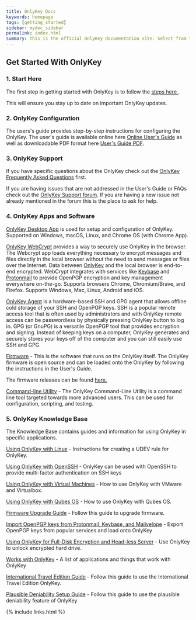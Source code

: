 ```yaml
---
title: OnlyKey Docs
keywords: homepage
tags: [getting_started]
sidebar: mydoc_sidebar
permalink: index.html
summary: This is the official OnlyKey documentation site. Select from the topics shown below or from the left sidebar.
---
```


## Get Started With OnlyKey

### 1. Start Here

The first step in getting started with OnlyKey is to follow the [steps here ](https://onlykey.io/start).

This will ensure you stay up to date on important OnlyKey updates.

### 2. OnlyKey Configuration

The users's guide provides step-by-step instructions for configuring the OnlyKey. The user's guide is available online here [Online User's Guide](https://docs.crp.to/usersguide.html) as well as downloadable PDF format here [User's Guide PDF](https://www.sejda.com/html-to-pdf?save-link=https://docs.crp.to/usersguide.html&viewportWidth=1440&pageSize=A3&usePrintMedia&pageOrientation=portrait).

### 3. OnlyKey Support

If you have specific questions about the OnlyKey check out the [OnlyKey Frequently Asked Questions](https://docs.crp.to/faq.html) first.

If you are having issues that are not addressed in the User's Guide or FAQs check out the [OnlyKey Support forum](https://forum.onlykey.io). If you are having a new issue not already mentioned in the forum this is the place to ask for help.

### 4. OnlyKey Apps and Software

[OnlyKey Desktop App](https://docs.crp.to/app.html) is used for setup and configuration of OnlyKey. Supported on Windows, macOS, Linux, and Chrome OS (with Chrome App).

[OnlyKey WebCrypt](https://docs.crp.to/webcrypt.html) provides a way to securely use OnlyKey in the browser. The Webcrypt app loads everything necessary to encrypt messages and files directly in the local browser without the need to send messages or files over the Internet. Data between [OnlyKey](https://onlykey.io) and the local browser is end-to-end encrypted. WebCrypt integrates with services like [Keybase](https://keybase.io/) and [Protonmail](https://protonmail.com) to provide OpenPGP encryption and key management everywhere on-the-go. Supports browsers Chrome, Chromium/Brave, and Firefox. Supports Windows, Mac, Linux, Android and iOS.

[OnlyKey Agent](https://docs.crp.to/onlykey-agent.html) is a hardware-based SSH and GPG agent that allows offline cold storage of your SSH and OpenPGP keys. SSH is a popular remote access tool that is often used by administrators and with OnlyKey remote access can be passwordless by physically pressing OnlyKey button to log in. GPG (or GnuPG) is a versatile OpenPGP tool that provides encryption and signing. Instead of keeping keys on a computer, OnlyKey generates and securely stores your keys off of the computer and you can still easily use SSH and GPG.

[Firmware](https://docs.crp.to/firmware.html) - This is the software that runs on the OnlyKey itself. The OnlyKey firmware is open source and can be loaded onto the OnlyKey by following the instructions in the User's Guide.

The firmware releases can be found [here.](https://github.com/trustcrypto/OnlyKey-Firmware/releases)

[Command-line Utility](https://docs.crp.to/command-line.html) - The OnlyKey Command-Line Utility is a command line tool targeted towards more advanced users. This can be used for configuration, scripting, and testing.

### 5. OnlyKey Knowledge Base

The Knowledge Base contains guides and information for using OnlyKey in specific applications.

[Using OnlyKey with Linux](https://docs.crp.to/linux.html) - Instructions for creating a UDEV rule for OnlyKey.

[Using OnlyKey with OpenSSH](https://docs.crp.to/openssh.html) -  OnlyKey can be used with OpenSSH to provide multi-factor authentication on SSH keys

[Using OnlyKey with Virtual Machines](https://docs.crp.to/virtualmachines.html) - How to use OnlyKey with VMware and Virtualbox.

[Using OnlyKey with Qubes OS](https://docs.crp.to/qubes.html) - How to use OnlyKey with Qubes OS.

[Firmware Upgrade Guide](https://docs.crp.to/upgradeguide.html) - Follow this guide to upgrade firmware.

[Import OpenPGP keys from Protonmail, Keybase, and Mailvelope](https://docs.crp.to/importpgp.html) - Export OpenPGP keys from popular services and load onto OnlyKey

[Using OnlyKey for Full-Disk Encryption and Head-less Server](https://docs.crp.to/full-disk-encryption.html) - Use OnlyKey to unlock encrypted hard drive.

[Works with OnlyKey](https://docs.crp.to/workswithonlykey.html) - A list of applications and things that work with OnlyKey

[International Travel Edition Guide](https://docs.crp.to/ite.html) - Follow this guide to use the International Travel Edition OnlyKey.

[Plausible Deniability Setup Guide](https://docs.crp.to/pdguide.html) - Follow this guide to use the plausible deniability feature of OnlyKey

{% include links.html %}
